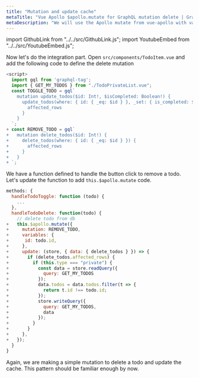 ```yaml
---
title: "Mutation and update cache"
metaTitle: "Vue Apollo $apollo.mutate for GraphQL mutation delete | GraphQL Vue Apollo Tutorial"
metaDescription: "We will use the Apollo mutate from vue-apollo with variables as an example to delete existing data and update cache locally using readQuery and writeQuery."
---
```


import GithubLink from "../../src/GithubLink.js";
import YoutubeEmbed from "../../src/YoutubeEmbed.js";

<YoutubeEmbed link="https://www.youtube.com/embed/MYUa83MMYhA" />

Now let's do the integration part. Open `src/components/TodoItem.vue` and add the following code to define the delete mutation

<GithubLink link="https://github.com/hasura/learn-graphql/blob/master/tutorials/frontend/vue-apollo/app-final/src/components/TodoItem.vue" text="src/components/TodoItem.vue" />

```javascript
<script>
  import gql from 'graphql-tag';
  import { GET_MY_TODOS } from "./TodoPrivateList.vue";
  const TOGGLE_TODO = gql`
    mutation update_todos($id: Int!, $isCompleted: Boolean!) {
      update_todos(where: { id: { _eq: $id } }, _set: { is_completed: $isCompleted }) {
        affected_rows
      }
    }
  `;
+ const REMOVE_TODO = gql`
+   mutation delete_todos($id: Int!) {
+     delete_todos(where: { id: { _eq: $id } }) {
+       affected_rows
+     }
+   }
+ `;
```

We have a function defined to handle the button click to remove a todo. Let's update the function to add `this.$apollo.mutate` code.

```javascript
methods: {
  handleTodoToggle: function (todo) {
    ...
  },
  handleTodoDelete: function(todo) {
    // delete todo from db
+   this.$apollo.mutate({
+     mutation: REMOVE_TODO,
+     variables: {
+      id: todo.id,
+     },
+     update: (store, { data: { delete_todos } }) => {
+       if (delete_todos.affected_rows) {
+         if (this.type === "private") {
+           const data = store.readQuery({
+             query: GET_MY_TODOS
+           });
+           data.todos = data.todos.filter(t => {
+             return t.id !== todo.id;
+           });
+           store.writeQuery({
+             query: GET_MY_TODOS,
+             data
+           });
+         }
+       }
+     },
+   });
  }
}
```

Again, we are making a simple mutation to delete a todo and update the cache. This pattern should be familiar enough by now.
